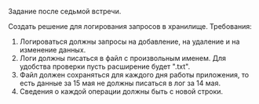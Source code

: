 Задание после седьмой встречи.

Создать решение для логирования запросов в хранилище. 
Требования:

1. Логироваться должны запросы на добавление, на удаление и на изменение данных.
2. Логи должны писаться в файл с произвольным именем. Для удобства проверки пусть расширение будет ".txt". 
3. Файл должен сохраняться для каждого дня работы приложения, то есть данные за 15 мая не должны писаться в лог за 14 мая. 
4. Сведения о каждой операции должны быть с новой строки.
